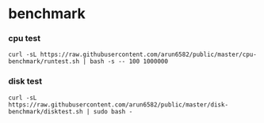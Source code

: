 # benchmark

### cpu test
`curl -sL https://raw.githubusercontent.com/arun6582/public/master/cpu-benchmark/runtest.sh | bash -s -- 100 1000000`

### disk test

`curl -sL https://raw.githubusercontent.com/arun6582/public/master/disk-benchmark/disktest.sh | sudo bash -`
